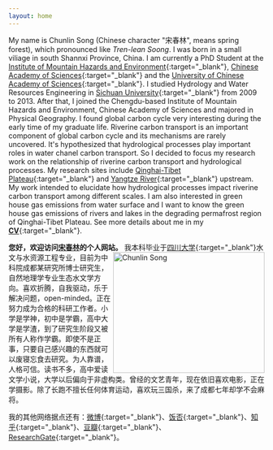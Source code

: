 ```yaml
---
layout: home
---
```



My name is Chunlin Song (Chinese character "宋春林", means spring forest), which pronounced like *Tren-lean Soong*. I was born in a small viliage in south Shannxi  Province, China. I am currently a PhD Student at the [Institute of Mountain Hazards and Environment](http://english.imde.cas.cn/){:target="_blank"}, [Chinese Academy of Sciences](http://english.cas.cn/){:target="_blank"} and the [University of Chinese Academy of Sciences](http://english.ucas.ac.cn/){:target="_blank"}. I studied Hydrology and Water Resources Engineering in [Sichuan University](http://www.scu.edu.cn/en/){:target="_blank"} from 2009 to 2013. After that, I joined the Chengdu-based Institute of Mountain Hazards and Environment, Chinese Academy of Sciences and majored in Physical Geography. I found global carbon cycle very interesting during the early time of my graduate life. Riverine carbon transport  is an important component of global carbon cycle and its mechanisms are rarely uncovered. It's hypothesized that hydrological processes play important roles in water chanel carbon transport. So I decided to focus my research work on the relationship of riverine carbon transport and hydrological processes. My research sites include [Qinghai-Tibet Plateau](https://en.wikipedia.org/wiki/Tibetan_Plateau){:target="_blank"} and [Yangtze River](https://en.wikipedia.org/wiki/Yangtze){:target="_blank"} upstream. My work intended to elucidate how hydrological processes impact riverine carbon transport among different scales. I am also interested in green house gas emissions from water surface and I want to know the green house gas emissions of rivers and lakes in the degrading permafrost region of Qinghai-Tibet Plateau. See more details about me in my [**CV**](http://songchunlin.net/files/others/songchunlin_cv.pdf){:target="_blank"}.

**您好，欢迎访问[宋春林](http://songchunlin.net "Chunlin Song")的个人网站。** <img src="http://songchunlin.net/files/images/scl2016.jpg" title="Chunlin Song" align="right"  width="298" height="238.5" />我本科毕业于[四川大学](http://www.scu.edu.cn/){:target="_blank"}水文与水资源工程专业，目前为中科院成都某研究所博士研究生，自然地理学专业生态水文学方向。喜欢折腾，自我驱动，乐于解决问题，open-minded。正在努力成为合格的科研工作者。小学是学神，初中是学霸，高中大学是学渣，到了研究生阶段又被所有人称作学霸。即使不是正事，只要自己感兴趣的东西就可以废寝忘食去研究。为人靠谱，人格可信。读书不多，高中爱读文学小说，大学以后偏向于非虚构类。曾经的文艺青年，现在依旧喜欢电影，正在学摄影。除了长跑不擅长任何体育运动，喜欢玩三国杀，来了成都七年却学不会麻将。

我的其他网络据点还有：[微博](http://weibo.com/songchunlin){:target="_blank"}、[饭否](http://fanfou.com/scuscl){:target="_blank"}、[知乎](http://www.zhihu.com/people/songcl){:target="_blank"}、[豆瓣](http://www.douban.com/people/iamscl/){:target="_blank"}、[ResearchGate](https://www.researchgate.net/profile/Song_Chunlin/){:target="_blank"}。

